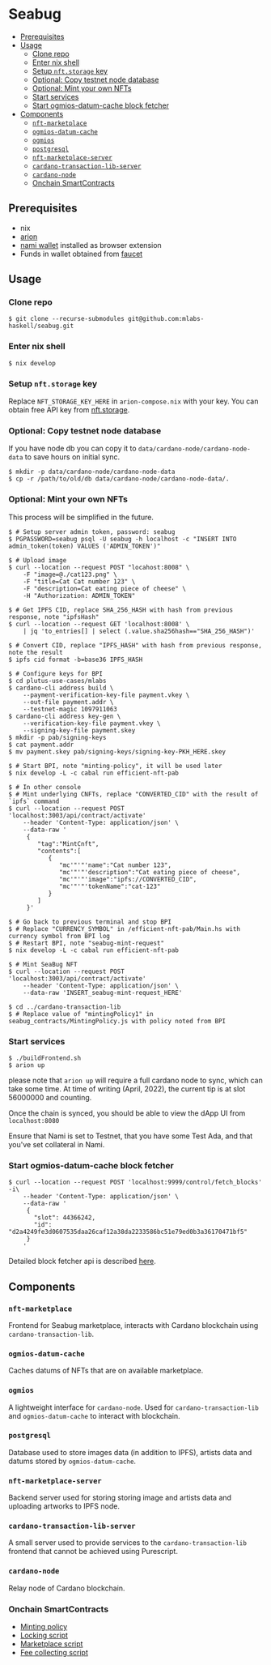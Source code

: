 # Seabug

- [Prerequisites](#prerequisites)
- [Usage](#usage)
  * [Clone repo](#clone-repo)
  * [Enter nix shell](#enter-nix-shell)
  * [Setup `nft.storage` key](#setup--nftstorage--key)
  * [Optional: Copy testnet node database](#optional--copy-testnet-node-database)
  * [Optional: Mint your own NFTs](#optional--mint-your-own-nfts)
  * [Start services](#start-services)
  * [Start ogmios-datum-cache block fetcher](#start-ogmios-datum-cache-block-fetcher)
- [Components](#components)
  * [`nft-marketplace`](#-nft-marketplace-)
  * [`ogmios-datum-cache`](#-ogmios-datum-cache-)
  * [`ogmios`](#-ogmios-)
  * [`postgresql`](#-postgresql-)
  * [`nft-marketplace-server`](#-nft-marketplace-server-)
  * [`cardano-transaction-lib-server`](#-cardano-transaction-lib-server-)
  * [`cardano-node`](#-cardano-node-)
  * [Onchain SmartContracts](#onchain-smartcontracts)

## Prerequisites

- nix
- [arion](https://docs.hercules-ci.com/arion/#_installation)
- [nami wallet](https://namiwallet.io/) installed as browser extension
- Funds in wallet obtained from [faucet](https://testnets.cardano.org/en/testnets/cardano/tools/faucet/)

## Usage

### Clone repo

```shell
$ git clone --recurse-submodules git@github.com:mlabs-haskell/seabug.git
```

### Enter nix shell

```shell
$ nix develop
```

### Setup `nft.storage` key

Replace `NFT_STORAGE_KEY_HERE` in `arion-compose.nix` with your key. You can obtain free API key from [nft.storage](https://nft.storage/).

### Optional: Copy testnet node database

If you have node db you can copy it to `data/cardano-node/cardano-node-data` to save hours on initial sync.
```shell
$ mkdir -p data/cardano-node/cardano-node-data
$ cp -r /path/to/old/db data/cardano-node/cardano-node-data/.
```

### Optional: Mint your own NFTs

This process will be simplified in the future.

```shell
$ # Setup server admin token, password: seabug
$ PGPASSWORD=seabug psql -U seabug -h localhost -c "INSERT INTO admin_token(token) VALUES ('ADMIN_TOKEN')"

$ # Upload image
$ curl --location --request POST "locahost:8008" \
    -F "image=@./cat123.png" \
    -F "title=Cat Cat number 123" \
    -F "description=Cat eating piece of cheese" \
    -H "Authorization: ADMIN_TOKEN"

$ # Get IPFS CID, replace SHA_256_HASH with hash from previous response, note "ipfsHash"
$ curl --location --request GET 'localhost:8008' \
    | jq 'to_entries[] | select (.value.sha256hash=="SHA_256_HASH")'

$ # Convert CID, replace "IPFS_HASH" with hash from previous response, note the result
$ ipfs cid format -b=base36 IPFS_HASH

$ # Configure keys for BPI
$ cd plutus-use-cases/mlabs
$ cardano-cli address build \
    --payment-verification-key-file payment.vkey \ 
    --out-file payment.addr \ 
    --testnet-magic 1097911063
$ cardano-cli address key-gen \
    --verification-key-file payment.vkey \
    --signing-key-file payment.skey
$ mkdir -p pab/signing-keys
$ cat payment.addr
$ mv payment.skey pab/signing-keys/signing-key-PKH_HERE.skey

$ # Start BPI, note "minting-policy", it will be used later
$ nix develop -L -c cabal run efficient-nft-pab

$ # In other console
$ # Mint underlying CNFTs, replace "CONVERTED_CID" with the result of `ipfs` command
$ curl --location --request POST 'localhost:3003/api/contract/activate'
    --header 'Content-Type: application/json' \
    --data-raw '
     {
        "tag":"MintCnft",
        "contents":[
           {
              "mc'"'"'name":"Cat number 123",
              "mc'"'"'description":"Cat eating piece of cheese",
              "mc'"'"'image":"ipfs://CONVERTED_CID",
              "mc'"'"'tokenName":"cat-123"
           }
        ]
     }'

$ # Go back to previous terminal and stop BPI
$ # Replace "CURRENCY_SYMBOL" in /efficient-nft-pab/Main.hs with currency symbol from BPI log
$ # Restart BPI, note "seabug-mint-request"
$ nix develop -L -c cabal run efficient-nft-pab

$ # Mint SeaBug NFT
$ curl --location --request POST 'localhost:3003/api/contract/activate'
    --header 'Content-Type: application/json' \
    --data-raw 'INSERT_seabug-mint-request_HERE'

$ cd ../cardano-transaction-lib
$ # Replace value of "mintingPolicy1" in seabug_contracts/MintingPolicy.js with policy noted from BPI
```

### Start services

```shell
$ ./buildFrontend.sh
$ arion up
```

please note that `arion up` will require a full cardano node to sync, which can take some time.  At time of writing (April, 2022), the current tip is at slot 56000000 and counting.

Once the chain is synced, you should be able to view the dApp UI from `localhost:8080`

Ensure that Nami is set to Testnet, that you have some Test Ada, and that you've set collateral in Nami.

### Start ogmios-datum-cache block fetcher

```shell
$ curl --location --request POST 'localhost:9999/control/fetch_blocks' -i\
    --header 'Content-Type: application/json' \
    --data-raw '
     {
       "slot": 44366242,
       "id": "d2a4249fe3d0607535daa26caf12a38da2233586bc51e79ed0b3a36170471bf5"
     }
    '
```

Detailed block fetcher api is described [here](https://github.com/mlabs-haskell/ogmios-datum-cache/tree/9e8bcbe00f88715afdb202cd9654ec2adc72c09e#control-api).

## Components

### `nft-marketplace`

Frontend for Seabug marketplace, interacts with Cardano blockchain using `cardano-transaction-lib`.

### `ogmios-datum-cache`

Caches datums of NFTs that are on available marketplace.

### `ogmios`

A lightweight interface for `cardano-node`. Used for `cardano-transaction-lib` and `ogmios-datum-cache` to interact with blockchain.

### `postgresql`

Database used to store images data (in addition to IPFS), artists data and datums stored by `ogmios-datum-cache`.

### `nft-marketplace-server`

Backend server used for storing storing image and artists data and uploading artworks to IPFS node.

### `cardano-transaction-lib-server`

A small server used to provide services to the `cardano-transaction-lib` frontend that cannot be achieved using Purescript.

### `cardano-node`

Relay node of Cardano blockchain.

### Onchain SmartContracts

- [Minting policy](https://github.com/mlabs-haskell/plutus-use-cases/blob/927eade6aa9ad37bf2e9acaf8a14ae2fc304b5ba/mlabs/src/Mlabs/EfficientNFT/Token.hs)
- [Locking script](https://github.com/mlabs-haskell/plutus-use-cases/blob/927eade6aa9ad37bf2e9acaf8a14ae2fc304b5ba/mlabs/src/Mlabs/EfficientNFT/Lock.hs)
- [Marketplace script](https://github.com/mlabs-haskell/plutus-use-cases/blob/927eade6aa9ad37bf2e9acaf8a14ae2fc304b5ba/mlabs/src/Mlabs/EfficientNFT/Marketplace.hs)
- [Fee collecting script](https://github.com/mlabs-haskell/plutus-use-cases/blob/927eade6aa9ad37bf2e9acaf8a14ae2fc304b5ba/mlabs/src/Mlabs/EfficientNFT/Dao.hs)
